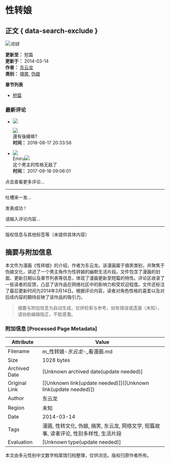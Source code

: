 # 性转娘

## 正文 { data-search-exclude }


![](//cf.mhgui.com/cpic/m/12478.jpg)_完结_

**更新至：** 短篇  
**更新于：** 2014-03-14  
**作者：** [东云龙](http://your.source.link/author/3618/ "东云龙")  
**类别：** [搞笑](http://your.source.link/list/gaoxiao/ "搞笑"), [伪娘](http://your.source.link/list/weiniang/ "伪娘")  

**章节列表**  
- [短篇](http://your.source.link/comic/12478/125167.html)

### 最新评论
- ![](https://cf.mhgui.com/images/default.png)
    
    ![](https://cf.mhgui.com/images/mobile/sex_1.png)  
    還有後續嘛?  
    **时间：** 2018-08-17 20:33:56  

- ![](http://sucimg.itc.cn/avatarimg/545497573_1481113552402_c55)  
    Emiru![](https://cf.mhgui.com/images/mobile/sex_1.png)  
    这个男主的性格无敌了  
    **时间：** 2017-09-18 09:06:01  

点击查看更多评论...  

---

吐槽来一发...

发表成功 !

请输入评论内容...

--- 

版权信息与其他标签等（未提供具体内容）
<!-- tcd_original_link https://m.manhuagui.com/comic/12478/ -->


## 摘要与附加信息

<!-- tcd_abstract -->
本文件为漫画《性转娘》的介绍，作者为东云龙。该漫画属于搞笑类别，并聚焦于伪娘文化，讲述了一个男主角作为性转娘的幽默生活片段。文件包含了漫画的封面、更新日期以及章节列表等信息，体现了漫画更新至短篇的特性。评论区收录了一些读者的反馈，凸显了该作品在网络社区中的影响力和受欢迎程度。文件还标注了最后更新时间为2014年3月14日。根据评论内容，读者对角色性格的喜爱以及对后续内容的期待反映了该作品的吸引力。
<!-- tcd_abstract_end -->

> 摘要与附加信息为自动生成，仅供检索与参考。如有错误或遗漏（未知），请协助编辑指正，不胜感激。

### 附加信息 [Processed Page Metadata]

| Attribute       | Value                                  |
|-----------------|----------------------------------------|
| Filename        | m_性转娘-_东云龙_-_看漫画.md                             |
| Size            | 1028 bytes                           |
| Archived Date   | [Unknown archived date(update needed)]                             |
| Original Link   | [[Unknown link(update needed)]]([Unknown link(update needed)])                       |
| Author          | 东云龙                               |
| Region          | 未知                               |
| Date            | 2014-03-14                                 |
| Tags            | 漫画, 性转文化, 伪娘, 搞笑, 东云龙, 网络文学, 短篇故事, 读者评论, 性别多样性, 生活片段                                 |
| Evaluation            | [Unknown type(update needed)]                                 |
<!-- tcd_table_end -->

本文由多元性别中文数字档案馆归档整理，仅供浏览。版权归原作者所有。
